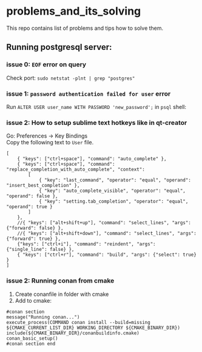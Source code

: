 # problems_and_its_solving
This repo contains list of problems and tips how to solve them.


## Running postgresql server:

### issue 0: `EOF` error on query
Check port: `sudo netstat -plnt | grep "postgres"`

### issue 1: `password authentication failed for user` error
Run `ALTER USER user_name WITH PASSWORD 'new_password';` in `psql` shell:

### issue 2: How to setup sublime text hotkeys like in qt-creator
Go: Preferences -> Key Bindings<br/>
Copy the following text to `User` file.
```
[
	{ "keys": ["ctrl+space"], "command": "auto_complete" },
	{ "keys": ["ctrl+space"], "command": "replace_completion_with_auto_complete", "context":
		[
			{ "key": "last_command", "operator": "equal", "operand": "insert_best_completion" },
			{ "key": "auto_complete_visible", "operator": "equal", "operand": false },
			{ "key": "setting.tab_completion", "operator": "equal", "operand": true }
		]
	},
	//{ "keys": ["alt+shift+up"], "command": "select_lines", "args": {"forward": false} },
	//{ "keys": ["alt+shift+down"], "command": "select_lines", "args": {"forward": true} },
	{"keys": ["ctrl+i"], "command": "reindent", "args": {"single_line": false} },
	{ "keys": ["ctrl+r"], "command": "build", "args": {"select": true} }
]
```

### issue 2: Running conan from cmake
1. Create conanfile in folder with cmake
2. Add to cmake:
```
#conan section
message("Running conan...")
execute_process(COMMAND conan install --build=missing ${CMAKE_CURRENT_LIST_DIR} WORKING_DIRECTORY ${CMAKE_BINARY_DIR})
include(${CMAKE_BINARY_DIR}/conanbuildinfo.cmake)
conan_basic_setup()
#conan section end
```
